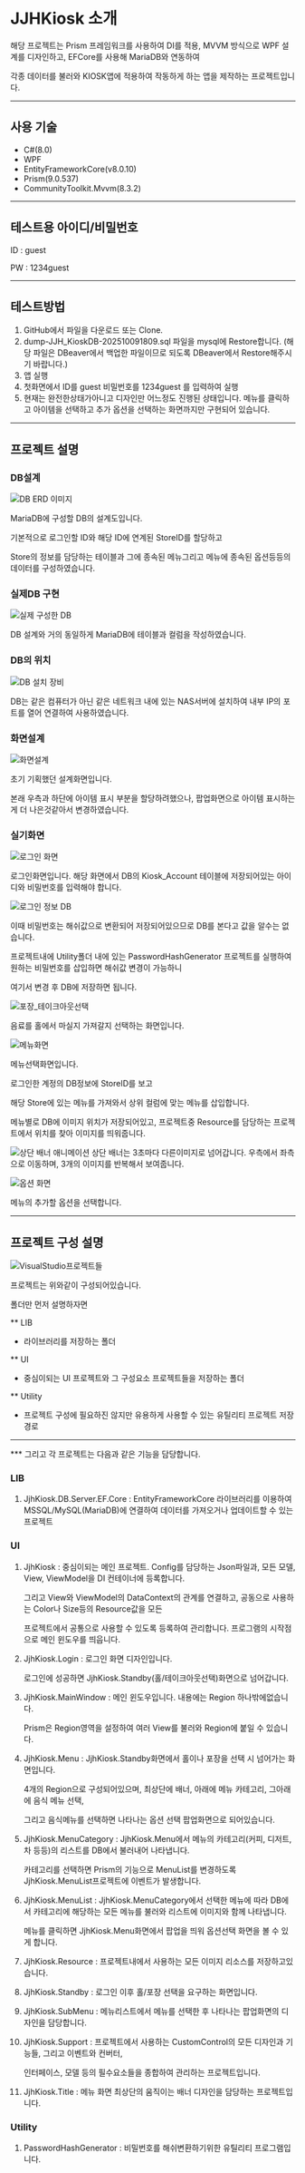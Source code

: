 # JJHKiosk 소개

해당 프로젝트는 Prism 프레임워크를 사용하여 DI를 적용, MVVM 방식으로 WPF 설계를 디자인하고, EFCore를 사용해 MariaDB와 연동하여

각종 데이터를 불러와 KIOSK앱에 적용하여 작동하게 하는 앱을 제작하는 프로젝트입니다.

------

## 사용 기술

- C#(8.0)
- WPF
- EntityFrameworkCore(v8.0.10)
- Prism(9.0.537)
- CommunityToolkit.Mvvm(8.3.2)

------

## 테스트용 아이디/비밀번호

 ID : guest
 
 PW : 1234guest

------

## 테스트방법 

1. GitHub에서 파일을 다운로드 또는 Clone.
2. dump-JJH_KioskDB-202510091809.sql 파일을 mysql에 Restore합니다. (해당 파일은 DBeaver에서 백업한 파일이므로 되도록 DBeaver에서 Restore해주시기 바랍니다.)
3. 앱 실행
4. 첫화면에서 ID를 guest 비밀번호를 1234guest 를 입력하여 실행
5. 현재는 완전한상태가아니고 디자인만 어느정도 진행된 상태입니다. 메뉴를 클릭하고 아이템을 선택하고 추가 옵션을 선택하는 화면까지만 구현되어 있습니다.

------

## 프로젝트 설명

### DB설계

![DB ERD 이미지](https://github.com/JuHyeongJeong/JjhKiosk/blob/main/mdImages/ERD.png)

MariaDB에 구성할 DB의 설계도입니다.

기본적으로 로그인할 ID와 해당 ID에 연계된 StoreID를 할당하고

Store의 정보를 담당하는 테이블과 그에 종속된 메뉴그리고 메뉴에 종속된 옵션등등의 데이터를 구성하였습니다.

### 실제DB 구현
![실제 구성한 DB](https://github.com/JuHyeongJeong/JjhKiosk/blob/main/mdImages/DBImage.png)

DB 설계와 거의 동일하게 MariaDB에 테이블과 컬럼을 작성하였습니다.

### DB의 위치

![DB 설치 장비](https://github.com/JuHyeongJeong/JjhKiosk/blob/main/mdImages/SynologyDBServer.png)

DB는 같은 컴퓨터가 아닌 같은 네트워크 내에 있는 NAS서버에 설치하여 내부 IP의 포트를 열어 연결하여 사용하였습니다.


### 화면설계

![화면설계](https://github.com/JuHyeongJeong/JjhKiosk/blob/main/mdImages/modeling.png)

초기 기획했던 설계화면입니다.

본래 우측과 하단에 아이템 표시 부분을 할당하려했으나, 팝업화면으로 아이템 표시하는게 더 나은것같아서 변경하였습니다.



### 실기화면


![로그인 화면](https://github.com/JuHyeongJeong/JjhKiosk/blob/main/mdImages/1.png)

로그인화면입니다. 해당 화면에서 DB의 Kiosk_Account 테이블에 저장되어있는 아이디와 비밀번호를 입력해야 합니다.

![로그인 정보 DB](https://github.com/JuHyeongJeong/JjhKiosk/blob/main/mdImages/1_1.png)

이때 비밀번호는 해쉬값으로 변환되어 저장되어있으므로 DB를 본다고 값을 알수는 없습니다.

프로젝트내에 Utility폴더 내에 있는 PasswordHashGenerator 프로젝트를 실행하여 원하는 비밀번호를 삽입하면 해쉬값 변경이 가능하니

여기서 변경 후 DB에 저장하면 됩니다.


![포장_테이크아웃선택](https://github.com/JuHyeongJeong/JjhKiosk/blob/main/mdImages/2.png)

음료를 홀에서 마실지 가져갈지 선택하는 화면입니다.


![메뉴화면](https://github.com/JuHyeongJeong/JjhKiosk/blob/main/mdImages/3.png)

메뉴선택화면입니다.

로그인한 계정의 DB정보에 StoreID를 보고

해당 Store에 있는 메뉴를 가져와서 상위 컬럼에 맞는 메뉴를 삽입합니다.

메뉴별로 DB에 이미지 위치가 저장되어있고, 프로젝트중 Resource를 담당하는 프로젝트에서 위치를 찾아 이미지를 띄워줍니다.


![상단 배너 애니메이션](https://github.com/user-attachments/assets/b5d56746-9bd8-48ce-9544-d047e4f39ff8)
상단 배너는 3초마다 다른이미지로 넘어갑니다. 우측에서 좌측으로 이동하며, 3개의 이미지를 반복해서 보여줍니다.


![옵션 화면](https://github.com/JuHyeongJeong/JjhKiosk/blob/main/mdImages/4.png)

메뉴의 추가할 옵션을 선택합니다.


------

## 프로젝트 구성 설명

![VisualStudio프로젝트들](https://github.com/JuHyeongJeong/JjhKiosk/blob/main/mdImages/project.png)

프로젝트는 위와같이 구성되어있습니다.

폴더만 먼저 설명하자면

** LIB

- 라이브러리를 저장하는 폴더


** UI

- 중심이되는 UI 프로젝트와 그 구성요소 프로젝트들을 저장하는 폴더


** Utility

- 프로젝트 구성에 필요하진 않지만 유용하게 사용할 수 있는 유틸리티 프로젝트 저장 경로


------


*** 그리고 각 프로젝트는 다음과 같은 기능을 담당합니다.

### LIB

1. JjhKiosk.DB.Server.EF.Core : EntityFrameworkCore 라이브러리를 이용하여 MSSQL/MySQL(MariaDB)에 연결하여 데이터를 가져오거나 업데이트할 수 있는 프로젝트


### UI

1. JjhKiosk : 중심이되는 메인 프로젝트. Config를 담당하는 Json파일과, 모든 모델, View, ViewModel을 DI 컨테이너에 등록합니다.
  
   그리고 View와 ViewModel의 DataContext의 관계를 연결하고, 공동으로 사용하는 Color나 Size등의 Resource값을 모든

   프로젝트에서 공통으로 사용할 수 있도록 등록하여 관리합니다. 프로그램의 시작점으로 메인 윈도우를 띄웁니다.

   
2. JjhKiosk.Login : 로그인 화면 디자인입니다.

   로그인에 성공하면 JjhKiosk.Standby(홀/테이크아웃선택)화면으로 넘어갑니다.

   
3. JjhKiosk.MainWindow : 메인 윈도우입니다. 내용에는 Region 하나밖에없습니다.

   Prism은 Region영역을 설정하여 여러 View를 불러와 Region에 붙일 수 있습니다.

   
4. JjhKiosk.Menu : JjhKiosk.Standby화면에서 홀이나 포장을 선택 시 넘어가는 화면입니다.

   4개의 Region으로 구성되어있으며, 최상단에 배너, 아래에 메뉴 카테고리, 그아래에 음식 메뉴 선택,

   그리고 음식메뉴를 선택하면 나타나는 옵션 선택 팝업화면으로 되어있습니다.

   
5. JjhKiosk.MenuCategory : JjhKiosk.Menu에서 메뉴의 카테고리(커피, 디저트, 차 등등)의 리스트를 DB에서 불러내어 나타냅니다.
  
   카테고리를 선택하면 Prism의 기능으로 MenuList를 변경하도록 JjhKiosk.MenuList프로젝트에 이벤트가 발생합니다.

   
6. JjhKiosk.MenuList : JjhKiosk.MenuCategory에서 선택한 메뉴에 따라 DB에서 카테고리에 해당하는 모든 메뉴를 불러와 리스트에 이미지와 함께 나타냅니다.

   메뉴를 클릭하면 JjhKiosk.Menu화면에서 팝업을 띄워 옵션선택 화면을 볼 수 있게 합니다.

   
7. JjhKiosk.Resource : 프로젝트내에서 사용하는 모든 이미지 리소스를 저장하고있습니다.

   
8. JjhKiosk.Standby : 로그인 이후 홀/포장 선택을 요구하는 화면입니다.

   
9. JjhKiosk.SubMenu : 메뉴리스트에서 메뉴를 선택한 후 나타나는 팝업화면의 디자인을 담당합니다.

    
10. JjhKiosk.Support : 프로젝트에서 사용하는 CustomControl의 모든 디자인과 기능들, 그리고 이벤트와 컨버터,

    인터페이스, 모델 등의 필수요소들을 종합하여 관리하는 프로젝트입니다.
    
11. JjhKiosk.Title : 메뉴 화면 최상단의 움직이는 배너 디자인을 담당하는 프로젝트입니다.


### Utility

1. PasswordHashGenerator : 비밀번호를 해쉬변환하기위한 유틸리티 프로그램입니다.

